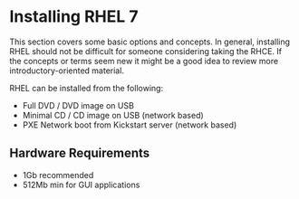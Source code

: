 <h1>Installing RHEL 7</h1>

This section covers some basic options and concepts. In general, installing RHEL should not
be difficult for someone considering taking the RHCE. If the concepts or terms seem new it
might be a good idea to review more introductory-oriented material.

RHEL can be installed from the following:

- Full DVD / DVD image on USB
- Minimal CD / CD image on USB (network based)
- PXE Network boot from Kickstart server (network based)

## Hardware Requirements

* 1Gb recommended
* 512Mb min for GUI applications